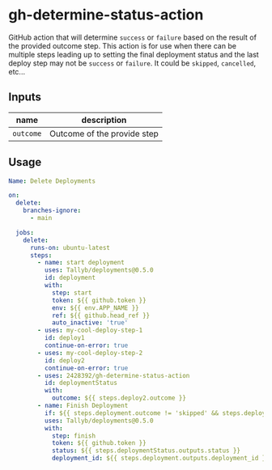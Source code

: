 # gh-determine-status-action

GitHub action that will determine `success` or `failure` based on the result of the
provided outcome step. This action is for use when there can be multiple steps
leading up to setting the final deployment status and the last deploy step may not
be `success` or `failure`. It could be `skipped`, `cancelled`, etc...

## Inputs

| name      | description                 |
| --------- | --------------------------- |
| `outcome` | Outcome of the provide step |

## Usage

```yaml
Name: Delete Deployments

on:
  delete:
    branches-ignore:
      - main

  jobs:
    delete:
      runs-on: ubuntu-latest
      steps:
        - name: start deployment
          uses: Tallyb/deployments@0.5.0
          id: deployment
          with:
            step: start
            token: ${{ github.token }}
            env: ${{ env.APP_NAME }}
            ref: ${{ github.head_ref }}
            auto_inactive: 'true'
        - uses: my-cool-deploy-step-1
          id: deploy1
          continue-on-error: true
        - uses: my-cool-deploy-step-2
          id: deploy2
          continue-on-error: true
        - uses: 2428392/gh-determine-status-action
          id: deploymentStatus
          with:
            outcome: ${{ steps.deploy2.outcome }}
        - name: Finish Deployment
          if: ${{ steps.deployment.outcome != 'skipped' && steps.deployment.outcome != 'cancelled' }}
          uses: Tallyb/deployments@0.5.0
          with:
            step: finish
            token: ${{ github.token }}
            status: ${{ steps.deploymentStatus.outputs.status }}
            deployment_id: ${{ steps.deployment.outputs.deployment_id }}
```
